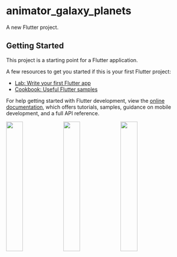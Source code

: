 # animator_galaxy_planets

A new Flutter project.

## Getting Started

This project is a starting point for a Flutter application.

A few resources to get you started if this is your first Flutter project:

- [Lab: Write your first Flutter app](https://docs.flutter.dev/get-started/codelab)
- [Cookbook: Useful Flutter samples](https://docs.flutter.dev/cookbook)

For help getting started with Flutter development, view the
[online documentation](https://docs.flutter.dev/), which offers tutorials,
samples, guidance on mobile development, and a full API reference.
<p>
<img src = "https://user-images.githubusercontent.com/116253518/236658439-28fedb06-b720-48c7-b11c-7eae4e3c5d03.png" height = "30%" width = "30%">
<img src = "https://user-images.githubusercontent.com/116253518/236658444-dc557146-106d-4476-b8e2-254c03b4de45.png" height = "30%" width = "30%">
<img src = "https://user-images.githubusercontent.com/116253518/236658448-f50d83ef-11ec-4dde-9383-a7aba23cf0a5.png" height = "30%" width = "30%">
</p>
